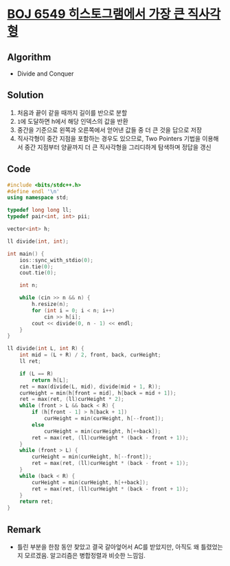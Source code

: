 [BOJ 6549 히스토그램에서 가장 큰 직사각형](https://www.acmicpc.net/problem/6549)
=====
Algorithm
-----
* Divide and Conquer

Solution
-----
1. 처음과 끝이 같을 때까지 길이를 반으로 분할
2. ```1```에 도달하면 h에서 해당 인덱스의 값을 반환
3. 중간을 기준으로 왼쪽과 오른쪽에서 얻어낸 값들 중 더 큰 것을 답으로 저장
4. 직사각형이 중간 지점을 포함하는 경우도 있으므로, Two Pointers 기법을 이용해서 중간 지점부터 양끝까지 더 큰 직사각형을 그리디하게 탐색하며 정답을 갱신

Code
-----

```cpp
#include <bits/stdc++.h>
#define endl '\n'
using namespace std;

typedef long long ll;
typedef pair<int, int> pii;

vector<int> h;

ll divide(int, int);

int main() {
	ios::sync_with_stdio(0);
	cin.tie(0);
	cout.tie(0);

	int n;

	while (cin >> n && n) {
		h.resize(n);
		for (int i = 0; i < n; i++)
			cin >> h[i];
		cout << divide(0, n - 1) << endl;
	}
}

ll divide(int L, int R) {
	int mid = (L + R) / 2, front, back, curHeight;
	ll ret;

	if (L == R)
		return h[L];
	ret = max(divide(L, mid), divide(mid + 1, R));
	curHeight = min(h[front = mid], h[back = mid + 1]);
	ret = max(ret, (ll)curHeight * 2);
	while (front > L && back < R) {
		if (h[front - 1] > h[back + 1])
			curHeight = min(curHeight, h[--front]);
		else
			curHeight = min(curHeight, h[++back]);
		ret = max(ret, (ll)curHeight * (back - front + 1));
	}
	while (front > L) {
		curHeight = min(curHeight, h[--front]);
		ret = max(ret, (ll)curHeight * (back - front + 1));
	}
	while (back < R) {
		curHeight = min(curHeight, h[++back]);
		ret = max(ret, (ll)curHeight * (back - front + 1));
	}
	return ret;
}
```

Remark
-----
* 틀린 부분을 한참 동안 찾았고 결국 갈아엎어서 AC를 받았지만, 아직도 왜 틀렸었는지 모르겠음. 알고리즘은 병합정렬과 비슷한 느낌임.